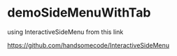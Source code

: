 # demoSideMenuWithTab

using InteractiveSideMenu from this link

https://github.com/handsomecode/InteractiveSideMenu
